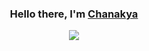 <h3 align="center">
	Hello there, I'm <a href="https://chanakya-is-awesome.me" title="This is my website link. Click!">Chanakya</a>
</h3>

<p align="center">
	<a href="https://chanakya-is-awesome.me">
		<img src="https://github-readme-stats.vercel.app/api/top-langs/?username=u-c-s&langs_count=6&border_radius=10&layout=compact&theme=ayu-mirage&hide=html" />
	</a>
</p>
<!--
<details>
	<summary>Read more....</summary>
	<p>
		<br/>I started <b>accidentally</b> programming back in April 2020. Took a month or so to get comfortable in HTML, CSS, Designing and Hosting sites in Github Pages. Then accidentally started javascript. I dont remember much of the details now, but then TypeScript got my attention though I was novice to js world. I struggled with Objects, Classes, Prototypes, differences across node and browser. So, I decided to try a different languages and domains. Naturally, Desktop Applications had always my eye. So, It's a choice between C# or C++, while Rust held my curiosity. It's september already. Decided on C# and it taught me about Classes and Objects, atleast a bit. That made object-oriented a bit easier. TypeScript started to make sense and also, js and C#. Slowly, everything began to start making a union of sense. The journey so far by then, is more or less without any struggles, apart from the amount of time I spent. yeh, I spent a lot.
	</p>
	<p>
		Took a break in Nov-Dec 2020. Actually, because I don't have any ideas to continue working on projects. In the wake of new year, I started with React.js and a proper welcome to NodeJS. React influenced the first half of the year. I ported, learnt various frameworks under it and dug deep into front-end web finding SSGs, CSS tools, Bundlers.... etc. The second half of the year is the real deal of my programming journey. I learnt Rust at the end of May, soon Java, SQL...., Design Patterns, Writing tools or Writing real tools for real world. The pace of learning increased and so do the amount of stuff I want to learn. All I can do is to keep the curiosity at limit -----Dec-2021.
	</p>
</details>
-->
